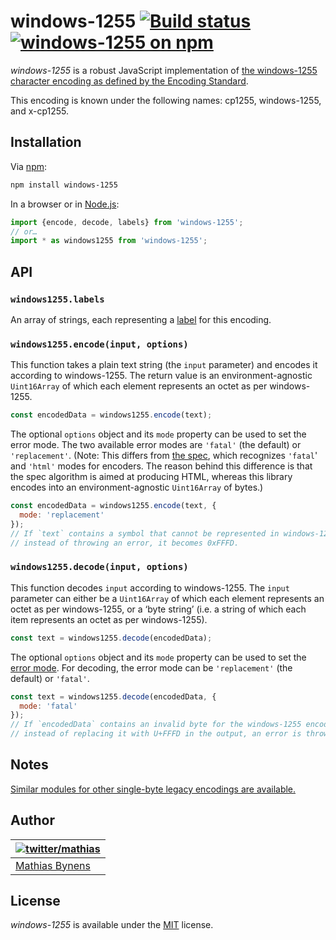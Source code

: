 # windows-1255 [![Build status](https://github.com/mathiasbynens/windows-1255/workflows/run-checks/badge.svg)](https://github.com/mathiasbynens/windows-1255/actions?query=workflow%3Arun-checks) [![windows-1255 on npm](https://img.shields.io/npm/v/windows-1255)](https://www.npmjs.com/package/windows-1255)

_windows-1255_ is a robust JavaScript implementation of [the windows-1255 character encoding as defined by the Encoding Standard](https://encoding.spec.whatwg.org/#windows-1255).

This encoding is known under the following names: cp1255, windows-1255, and x-cp1255.

## Installation

Via [npm](https://www.npmjs.com/):

```bash
npm install windows-1255
```

In a browser or in [Node.js](https://nodejs.org/):

```js
import {encode, decode, labels} from 'windows-1255';
// or…
import * as windows1255 from 'windows-1255';
```

## API

### `windows1255.labels`

An array of strings, each representing a [label](https://encoding.spec.whatwg.org/#label) for this encoding.

### `windows1255.encode(input, options)`

This function takes a plain text string (the `input` parameter) and encodes it according to windows-1255. The return value is an environment-agnostic `Uint16Array` of which each element represents an octet as per windows-1255.

```js
const encodedData = windows1255.encode(text);
```

The optional `options` object and its `mode` property can be used to set the error mode. The two available error modes are `'fatal'` (the default) or `'replacement'`. (Note: This differs from [the spec](https://encoding.spec.whatwg.org/#error-mode), which recognizes `'fatal`' and `'html'` modes for encoders. The reason behind this difference is that the spec algorithm is aimed at producing HTML, whereas this library encodes into an environment-agnostic `Uint16Array` of bytes.)

```js
const encodedData = windows1255.encode(text, {
  mode: 'replacement'
});
// If `text` contains a symbol that cannot be represented in windows-1255,
// instead of throwing an error, it becomes 0xFFFD.
```

### `windows1255.decode(input, options)`

This function decodes `input` according to windows-1255. The `input` parameter can either be a `Uint16Array` of which each element represents an octet as per windows-1255, or a ‘byte string’ (i.e. a string of which each item represents an octet as per windows-1255).

```js
const text = windows1255.decode(encodedData);
```

The optional `options` object and its `mode` property can be used to set the [error mode](https://encoding.spec.whatwg.org/#error-mode). For decoding, the error mode can be `'replacement'` (the default) or `'fatal'`.

```js
const text = windows1255.decode(encodedData, {
  mode: 'fatal'
});
// If `encodedData` contains an invalid byte for the windows-1255 encoding,
// instead of replacing it with U+FFFD in the output, an error is thrown.
```

## Notes

[Similar modules for other single-byte legacy encodings are available.](https://www.npmjs.com/browse/keyword/legacy-encoding)

## Author

| [![twitter/mathias](https://gravatar.com/avatar/24e08a9ea84deb17ae121074d0f17125?s=70)](https://twitter.com/mathias "Follow @mathias on Twitter") |
|---|
| [Mathias Bynens](https://mathiasbynens.be/) |

## License

_windows-1255_ is available under the [MIT](https://mths.be/mit) license.

